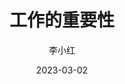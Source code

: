 ---
title: 工作的重要性
date: 2023-03-02
author: 李小红
description: 工作不仅仅是一种谋生的手段，更是实现自我价值和社会贡献的重要途径。在工作中，我们不仅可以获得经济上的回报，还能够通过不断提升自己的技能和知识，来增强竞争力，为未来的职业发展奠定坚实的基础。工作使我们能够结识不同领域的人，拓展人际关系网，为合作与创新提供更多的可能性。同时，工作也是一个展现创造力和解决问题能力的平台，让我们能够在实践中不断探索与成长。通过工作，我们可以为社会的发展做出贡献，实现个人与集体的共同进步。因此，工作的重要性不仅体现在职业前景的提升上，更在于它为我们提供了一个持续学习与发展的机会，让我们不断追求卓越，成就更好的自己。
tags:
  - 工作的重要性
image: https://picsum.photos/600/400
---